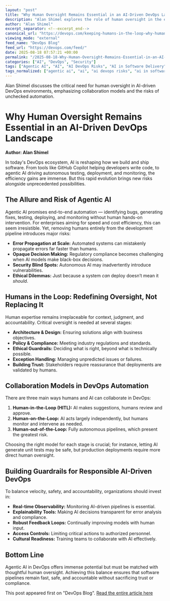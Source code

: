 ```yaml
---
layout: "post"
title: "Why Human Oversight Remains Essential in an AI-Driven DevOps Landscape"
description: "Alan Shimel explores the role of human oversight in the evolving world of AI-driven DevOps. While agentic AI and automation are transforming software delivery, direct human involvement is still vital to maintain accountability, ethics, compliance, and robust error management in development pipelines. This article details models of human-AI collaboration, risks of removing humans, and the importance of guardrails for safe and responsible DevOps evolution."
author: "Alan Shimel"
excerpt_separator: <!--excerpt_end-->
canonical_url: "https://devops.com/keeping-humans-in-the-loop-why-human-oversight-still-matters-in-an-ai-driven-devops-future/?utm_source=rss&utm_medium=rss&utm_campaign=keeping-humans-in-the-loop-why-human-oversight-still-matters-in-an-ai-driven-devops-future"
viewing_mode: "external"
feed_name: "DevOps Blog"
feed_url: "https://devops.com/feed/"
date: 2025-08-18 07:57:21 +00:00
permalink: "/2025-08-18-Why-Human-Oversight-Remains-Essential-in-an-AI-Driven-DevOps-Landscape.html"
categories: ["AI", "DevOps", "Security"]
tags: ["Agentic AI", "AI", "AI DevOps Risks", "AI in Software Delivery", "AI Oversight", "AI Risk Management", "Business Of DevOps", "CI/CD", "CI/CD Automation", "DevOps", "DevOps Automation", "DevOps Guardrails", "Error Propagation", "Ethics in AI", "Explainability", "Human AI Collaboration", "Human in The Loop", "Microsoft Azure DevOps", "Observability", "Pipeline Oversight", "Posts", "Regulatory Compliance", "Responsible AI", "Security", "Security Compliance", "Social Facebook", "Social LinkedIn", "Social X"]
tags_normalized: ["agentic ai", "ai", "ai devops risks", "ai in software delivery", "ai oversight", "ai risk management", "business of devops", "cislashcd", "cislashcd automation", "devops", "devops automation", "devops guardrails", "error propagation", "ethics in ai", "explainability", "human ai collaboration", "human in the loop", "microsoft azure devops", "observability", "pipeline oversight", "posts", "regulatory compliance", "responsible ai", "security", "security compliance", "social facebook", "social linkedin", "social x"]
---
```


Alan Shimel discusses the critical need for human oversight in AI-driven DevOps environments, emphasizing collaboration models and the risks of unchecked automation.<!--excerpt_end-->

# Why Human Oversight Remains Essential in an AI-Driven DevOps Landscape

**Author: Alan Shimel**

In today's DevOps ecosystem, AI is reshaping how we build and ship software. From tools like GitHub Copilot helping developers write code, to agentic AI driving autonomous testing, deployment, and monitoring, the efficiency gains are immense. But this rapid evolution brings new risks alongside unprecedented possibilities.

## The Allure and Risk of Agentic AI

Agentic AI promises end-to-end automation — identifying bugs, generating fixes, testing, deploying, and monitoring without human hands-on intervention. For enterprises aiming for speed and cost efficiency, this can seem irresistible. Yet, removing humans entirely from the development pipeline introduces major risks:

- **Error Propagation at Scale:** Automated systems can mistakenly propagate errors far faster than humans.
- **Opaque Decision Making:** Regulatory compliance becomes challenging when AI models make black-box decisions.
- **Security Blind Spots:** Autonomous AI may inadvertently introduce vulnerabilities.
- **Ethical Dilemmas:** Just because a system *can* deploy doesn’t mean it *should*.

## Humans in the Loop: Redefining Oversight, Not Replacing It

Human expertise remains irreplaceable for context, judgment, and accountability. Critical oversight is needed at several stages:

- **Architecture & Design:** Ensuring solutions align with business objectives.
- **Policy & Compliance:** Meeting industry regulations and standards.
- **Ethical Guardrails:** Deciding what is right, beyond what is technically possible.
- **Exception Handling:** Managing unpredicted issues or failures.
- **Building Trust:** Stakeholders require reassurance that deployments are validated by humans.

## Collaboration Models in DevOps Automation

There are three main ways humans and AI can collaborate in DevOps:

1. **Human-in-the-Loop (HITL):** AI makes suggestions, humans review and approve.
2. **Human-on-the-Loop:** AI acts largely independently, but humans monitor and intervene as needed.
3. **Human-out-of-the-Loop:** Fully autonomous pipelines, which present the greatest risk.

Choosing the right model for each stage is crucial; for instance, letting AI generate unit tests may be safe, but production deployments require more direct human oversight.

## Building Guardrails for Responsible AI-Driven DevOps

To balance velocity, safety, and accountability, organizations should invest in:

- **Real-time Observability:** Monitoring AI-driven pipelines is essential.
- **Explainability Tools:** Making AI decisions transparent for error analysis and compliance.
- **Robust Feedback Loops:** Continually improving models with human input.
- **Access Controls:** Limiting critical actions to authorized personnel.
- **Cultural Readiness:** Training teams to collaborate with AI effectively.

## Bottom Line

Agentic AI in DevOps offers immense potential but must be matched with thoughtful human oversight. Achieving this balance ensures that software pipelines remain fast, safe, and accountable without sacrificing trust or compliance.

This post appeared first on "DevOps Blog". [Read the entire article here](https://devops.com/keeping-humans-in-the-loop-why-human-oversight-still-matters-in-an-ai-driven-devops-future/?utm_source=rss&utm_medium=rss&utm_campaign=keeping-humans-in-the-loop-why-human-oversight-still-matters-in-an-ai-driven-devops-future)
